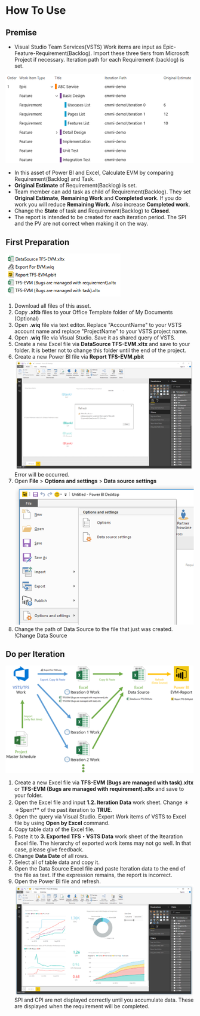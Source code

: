 # How To Use
## Premise
 - Visual Studio Team Services(VSTS) Work items are input as  Epic-Feature-Requirement(Backlog). Import these three tiers from Microsoft Project if necessary. Iteration path for each Requirement (backlog) is set.
 
 ![Epic-Feature-Requirement](images/epic.png)
  - In this asset of Power BI and Excel, Calculate EVM by comparing Requirement(Backlog) and Task.
 - **Original Estimate** of Requirement(Backlog) is set.
 - Team member can add task as child of Requirement(Backlog). They set **Original Estimate**, **Remaining Work** and **Completed work**.  If you do work you will reduce **Remaining Work**. Also increase **Completed work**.
  - Change the **State** of task and Requirement(Backlog) to **Closed**.
  - The report is intended to be created for each iteration period. The SPI and the PV are not correct when making it on the way.

## First Preparation
![Asset](images/asset.png)
1. Download all files of this asset. 
1. Copy **.xltb** files to your Office Template folder of My Documents (Optional)
1. Open **.wiq** file via text editor. Replace "AccountName" to your VSTS account name and replace "ProjectName" to your VSTS project name.
1. Open **.wiq** file via Visual Studio. Save it as shared query of VSTS.
1. Create a new Excel file via **DataSource TFS-EVM.xltx** and save to your folder. It is better not to change this folder until the end of the project.
1. Create a new Power BI file via **Report TFS-EVM.pbit**
![Error](images/step1-powerbierror.png)
Error will be occurred.
1.  Open **File** > **Options and settings** > **Data source settings**
![Data source settings](images/step2-datasource.png)
1.  Change the path of Data Source to the file that just was created.
!Change Data Source[](images/step3-changedatasurce.png)

## Do per Iteration
![Do pwer Iteration](images/headline-fig.png)
1. Create a new Excel file via **TFS-EVM (Bugs are managed with task).xltx** or **TFS-EVM (Bugs are managed with requirement).xltx** and save to your folder. 
1. Open the Excel file and input **1.2. Iteration Data** work sheet. Change ＊＊Spent** of the past iteration  to **TRUE**.
1. Open the query via Visual Studio. Export Work items of VSTS to Excel file by using **Open by Excel**  command.
1. Copy table data of the Excel file.
1. Paste it to **3. Exported TFS・VSTS Data** work sheet of the Itearation Excel file. The hierarchy of exported work items may not go well. In that case, please give feedback.
1. Change **Data Date** of all rows.
1. Select all of table data and copy it.
1. Open the Data Source Excel file and paste Iteration data to the end of the file as text. If the expression remains, the report is incorrect.
1. Open the Power BI file and refresh.
![](images/headline-powerbi.png)
SPI and CPI are not displayed correctly until you accumulate data.
These are displayed when the requirement will be completed.



